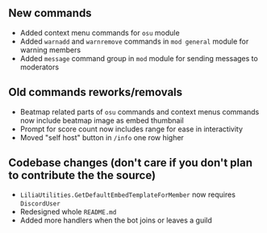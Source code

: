 ## New commands

- Added context menu commands for `osu` module
- Added `warnadd` and `warnremove` commands in `mod general` module for warning members
- Added `message` command group in `mod` module for sending messages to moderators

## Old commands reworks/removals

- Beatmap related parts of `osu` commands and context menus commands now include beatmap image as embed thumbnail
- Prompt for score count now includes range for ease in interactivity
- Moved "self host" button in `/info` one row higher

## Codebase changes (don't care if you don't plan to contribute the the source)
- `LiliaUtilities.GetDefaultEmbedTemplateForMember` now requires `DiscordUser`
- Redesigned whole `README.md`
- Added more handlers when the bot joins or leaves a guild
